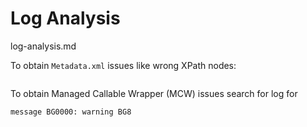# Log Analysis

log-analysis.md

To obtain `Metadata.xml` issues like wrong XPath nodes:

```
```

To obtain Managed Callable Wrapper (MCW) issues search for log for

```
message BG0000: warning BG8
```

